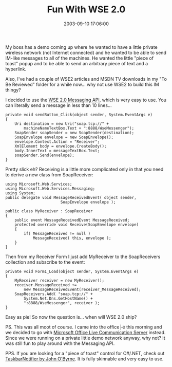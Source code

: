 ﻿---
layout: post
title: "Fun With WSE 2.0"
comments: false
date: 2003-09-10 17:06:00
updated: 2004-05-02 09:38:00
categories:
 - Technology
subtext-id: c28c18f5-77f3-414d-828e-e34ca24f03f3
alias: /blog/Fun-With-WSE-20.aspx
---


My boss has a demo coming up where he wanted to have a little private wireless network (not Internet connected) and he wanted to be able to send IM-like messages to all of the machines. He wanted the little "piece of toast" popup and to be able to send an arbitrary piece of text and a hyperlink.

Also, I've had a couple of WSE2 articles and MSDN TV downloads in my "To Be Reviewed" folder for a while now... why not use WSE2 to build this IM thingy?

I decided to use the [WSE 2.0 Messaging API](http://msdn.microsoft.com/msdnmag/issues/03/09/xmlfiles/default.aspx), which is very easy to use. You can literally send a message in less than 10 lines...
    
    private void sendButton_Click(object sender, System.EventArgs e)
    {
        Uri destination = new Uri("soap.tcp://" +
            machineNameTextBox.Text + ":8888/WseMessenger");
        SoapSender soapSender = new SoapSender(destination);
        SoapEnvelope envelope = new SoapEnvelope();
        envelope.Context.Action = "Receiver";
        XmlElement body = envelope.CreateBody();
        body.InnerText = messageTextBox.Text;
        soapSender.Send(envelope);
    }
    

Pretty slick eh? Receiving is a little more complicated only in that you need to derive a new class from SoapReceiver:
    
    using Microsoft.Web.Services;
    using Microsoft.Web.Services.Messaging;
    using System;
    public delegate void MessageReceivedEvent( object sender,   
                            SoapEnvelope envelope );
      
    public class MyReceiver : SoapReceiver
    {
        public event MessageReceivedEvent MessageReceived;
        protected override void Receive(SoapEnvelope envelope)
        {
            if( MessageReceived != null )
                MessageReceived( this, envelope );
        }
    }
    

Then from my Receiver Form I just add MyReceiver to the SoapReceivers collection and subscribe to the event:
    
    private void Form1_Load(object sender, System.EventArgs e)
    {
        MyReceiver receiver = new MyReceiver();
        receiver.MessageReceived += 
            new MessageReceivedEvent(receiver_MessageReceived);
        SoapReceivers.Add( "soap.tcp://" + 
            System.Net.Dns.GetHostName() +
            ":8888/WseMessenger", receiver );
    }

Easy as pie! So now the question is... when will WSE 2.0 ship?

PS. This was all moot of course. I came into the office├é this morning and we decided to go with [Microsoft Office Live Communication Server](http://www.microsoft.com/office/preview/livecomm/default.asp) instead. Since we were running on a private little demo network anyway, why not? It was still fun to play around with the Messaging API.

PPS. If you are looking for a "piece of toast" control for C#/.NET, check out [TaskbarNotifier by John O'Byrne](http://www.codeproject.com/cs/miscctrl/taskbarnotifier.asp). It is fully skinnable and very easy to use.
